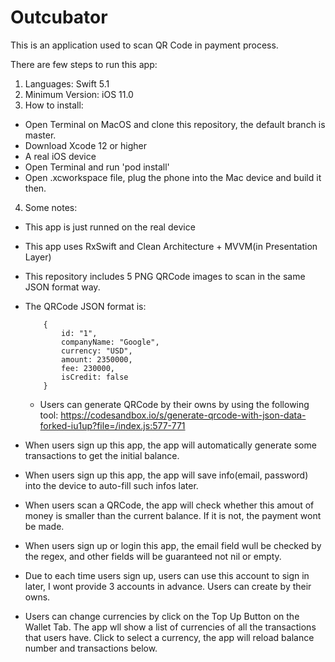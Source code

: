 # Outcubator

This is an application used to scan QR Code in payment process.

There are few steps to run this app:

1. Languages: Swift 5.1
2. Minimum Version: iOS 11.0
3. How to install:  
  - Open Terminal on MacOS and clone this repository, the default branch is master.
  - Download Xcode 12 or higher
  - A real iOS device 
  - Open Terminal and run 'pod install'
  - Open .xcworkspace file, plug the phone into the Mac device and build it then.

4. Some notes:
  - This app is just runned on the real device
  - This app uses RxSwift and Clean Architecture + MVVM(in Presentation Layer)
  - This repository includes 5 PNG QRCode images to scan in the same JSON format way.
  - The QRCode JSON format is:
  
            {
                id: "1",
                companyName: "Google",
                currency: "USD",
                amount: 2350000,
                fee: 230000,
                isCredit: false
            }
        
    - Users can generate QRCode by their owns by using the following tool: https://codesandbox.io/s/generate-qrcode-with-json-data-forked-iu1up?file=/index.js:577-771
    
  - When users sign up this app, the app will automatically generate some transactions to get the initial balance.
  - When users sign up this app, the app will save info(email, password) into the device to auto-fill such infos later.
  - When users scan a QRCode, the app will check whether this amout of money is smaller than the current balance. If it is not, the payment wont be made.
  - When users sign up or login this app, the email field wull be checked by the regex, and other fields will be guaranteed not nil or empty.
  - Due to each time users sign up, users can use this account to sign in later, I wont provide 3 accounts in advance. Users can create by their owns.
  - Users can change currencies by click on the Top Up Button on the Wallet Tab. The app wll show a list of currencies of all the transactions that users have. Click to select a currency, the app will reload balance number and transactions below.


